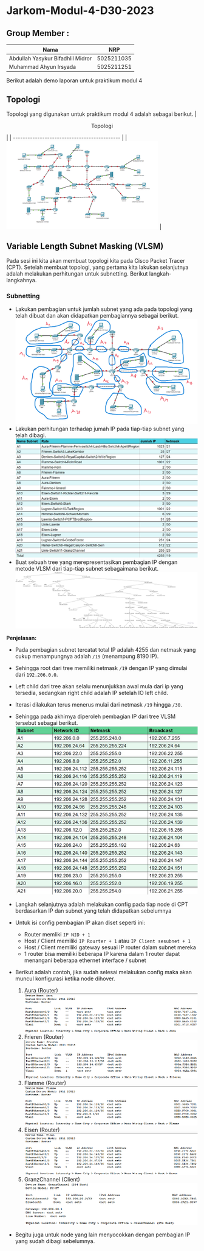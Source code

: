 # Jarkom-Modul-4-D30-2023

## Group Member    :
| Nama                              | NRP        |
|-----------------------------------|------------|
|Abdullah Yasykur Bifadhlil Midror  |5025211035  |
|Muhammad Ahyun Irsyada             |5025211251  |

Berikut adalah demo laporan untuk praktikum modul 4

## Topologi
Topologi yang digunakan untuk praktikum modul 4 adalah sebagai berikut.
| <p align="center"> Topologi </p> |
| -------------------------------------------- |
| <img src="https://github.com/FadhlyABD/Jarkom-Modul-4-D30-2023/blob/main/Images/topologi.png" width = "400"/> |


## Variable Length Subnet Masking (VLSM)
Pada sesi ini kita akan membuat topologi kita pada Cisco Packet Tracer (CPT). Setelah membuat topologi, yang pertama kita lakukan selanjutnya adalah melakukan perhitungan untuk subnetting. Berikut langkah-langkahnya.

### Subnetting
- Lakukan pembagian untuk jumlah subnet yang ada pada topologi yang telah dibuat dan akan didapatkan pembagiannya sebagai berikut.
![Alt text](Images/subnet.png)
- Lakukan perhitungan terhadap jumah IP pada tiap-tiap subnet yang telah dibagi.
![Alt text](Images/rute.jpg)
- Buat sebuah tree yang merepresentasikan pembagian IP dengan metode VLSM dari tiap-tiap subnet sebagaimana berikut.
![Alt text](Images/vlsmtree.png)

**Penjelasan:**
- Pada pembagian subnet tercatat total IP adalah 4255 dan netmask yang cukup menampungnya adalah `/19` (menampung 8190 IP).
- Sehingga root dari tree memiliki netmask `/19` dengan IP yang dimulai dari `192.206.0.0`.
- Left child dari tree akan selalu menunjukkan awal mula dari ip yang tersedia, sedangkan right child adalah IP setelah IO left child.
- Iterasi dilakukan terus menerus mulai dari netmask `/19` hingga `/30`.
- Sehingga pada akhirnya diperoleh pembagian IP dari tree VLSM tersebut sebagai berikut.
![Alt text](Images/ipvlsm.jpg)

- Langkah selanjutnya adalah melakukan config pada tiap node di CPT berdasarkan IP dan subnet yang telah didapatkan sebelumnya
- Untuk isi config pembagian IP akan diset seperti ini:
  * Router memliki `IP NID + 1`
  * Host / Client memiliki `IP Rourter + 1` atau `IP Client sesubnet + 1`
  * Host / Client memiliki gateway sesuai IP router dalam subnet mereka
  * 1 router bisa memiliki beberapa IP karena dalam 1 router dapat menangani beberapa ethernet interface / subnet
- Berikut adalah contoh, jika sudah selesai melakukan config maka akan muncul konfigurasi ketika node dihover.
  1. Aura (Router)
     ![Alt text](Images/auracpt.png)
  2. Frieren (Router)
     ![Alt text](Images/frierencpt.png)
  3. Flamme (Router)
     ![Alt text](Images/flammecpt.png)
  4. Eisen (Router)
     ![Alt text](Images/eisencpt.png)
  5. GranzChannel (Client)
     ![Alt text](Images/granzcpt.png)
- Begitu juga untuk node yang lain menyocokkan dengan pembagian IP yang sudah dibagi sebelumnya.
